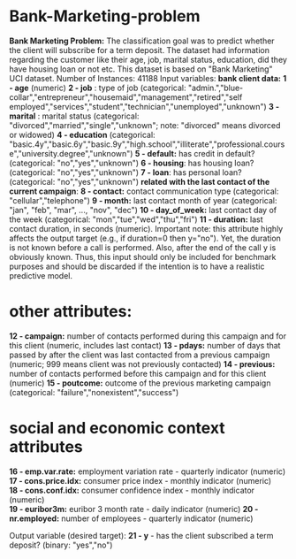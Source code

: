 # Bank-Marketing-problem
**Bank Marketing Problem:** The classification goal was to predict whether the client will subscribe for a term deposit. The dataset had information regarding the customer like their age, job, marital status, education, did they have housing loan or not etc.
This dataset is based on "Bank Marketing" UCI dataset.
Number of Instances: 41188
Input variables:
   ****bank client data:****
   **1 - age** (numeric)
   **2 - job** : type of job (categorical: "admin.","blue-collar","entrepreneur","housemaid","management","retired","self employed","services","student","technician","unemployed","unknown")
   **3 - marital** : marital status (categorical: "divorced","married","single","unknown"; note: "divorced" means divorced or widowed)
   **4 - education** (categorical: "basic.4y","basic.6y","basic.9y","high.school","illiterate","professional.course","university.degree","unknown")
   **5 - default:** has credit in default? (categorical: "no","yes","unknown")
   **6 - housing**: has housing loan? (categorical: "no","yes","unknown")
   **7 - loan**: has personal loan? (categorical: "no","yes","unknown")
   ****related with the last contact of the current campaign****:
   **8 - contact:** contact communication type (categorical: "cellular","telephone") 
   **9 - month:** last contact month of year (categorical: "jan", "feb", "mar", ..., "nov", "dec")
  **10 - day_of_week:** last contact day of the week (categorical: "mon","tue","wed","thu","fri")
  **11 - duration:** last contact duration, in seconds (numeric). Important note:  this attribute highly affects the output target (e.g., if duration=0 then y="no"). Yet, the duration is not known before a call is performed. Also, after the end of the call y is obviously known. Thus, this input should only be included for benchmark purposes and should be discarded if the intention is to have a realistic predictive model.
   # other attributes:
  **12 - campaign:** number of contacts performed during this campaign and for this client (numeric, includes last contact)
  **13 - pdays:** number of days that passed by after the client was last contacted from a previous campaign (numeric; 999 means client was not previously contacted)
  **14 - previous:** number of contacts performed before this campaign and for this client (numeric)
  **15 - poutcome:** outcome of the previous marketing campaign (categorical: "failure","nonexistent","success")
   # social and economic context attributes
  **16 - emp.var.rate:** employment variation rate - quarterly indicator (numeric)
  **17 - cons.price.idx:** consumer price index - monthly indicator (numeric)     
  **18 - cons.conf.idx:** consumer confidence index - monthly indicator (numeric)     
  **19 - euribor3m:** euribor 3 month rate - daily indicator (numeric)
  **20 - nr.employed:** number of employees - quarterly indicator (numeric)

  Output variable (desired target):
  **21 - y** - has the client subscribed a term deposit? (binary: "yes","no")
